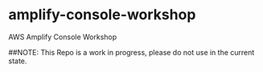 # amplify-console-workshop
AWS Amplify Console Workshop

##NOTE: This Repo is a work in progress, please do not use in the current state.

